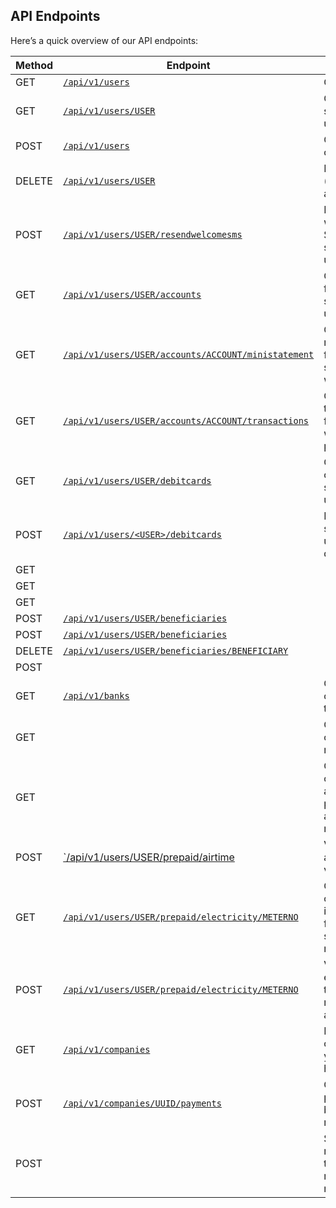 ## API Endpoints

Here’s a quick overview of our API endpoints:

Method | Endpoint | Usage | Returns
------ | -------- | ----- | -------
GET | <a href="#get-all-users-customers">`/api/v1/users`</a> | Gets users | users
GET | <a href="#get-a-specific-user">`/api/v1/users/USER`</a> | Gets specified user | user
POST | <a href="#create-a-customer">`/api/v1/users`</a> | Create a customer | user
DELETE | <a href="#delete-a-customer">`/api/v1/users/USER`</a> | Deletes (tombstones) a customer |
POST | <a href="#resend-welcome-sms">`/api/v1/users/USER/resendwelcomesms`</a> | Resend the welcome SMS to the specified user | user
GET | <a href="#listing-wallets-for-a-user">`/api/v1/users/USER/accounts`</a> | Get wallets for the specified user | wallets
GET | <a href="#fetching-a-mini-statement-for-a-users-wallet">`/api/v1/users/USER/accounts/ACCOUNT/ministatement`</a> | Gets a ministatement for the specified wallet | transactions
GET | <a href="#listing-transactions-for-a-users-wallet">`/api/v1/users/USER/accounts/ACCOUNT/transactions`</a> | Gets the transactions for the wallet which can be paginated | transactions
GET | <a href="#list-debit-cards-allocated-to-a-user">`/api/v1/users/USER/debitcards`</a> | Gets debit cards for the specified user | debitcards
POST | <a href="#issue-a-debit-card">`/api/v1/users/<USER>/debitcards`</a> | Issues the specified user a debitcard | debitcard
GET | <a href="#fetch-mini-statement-for-a-debit-card"></a> |  |
GET | <a href="#fetch-statement-for-a-debit-card"></a> |  |
GET | <a href="#report-debit-card-as-being-lost-stolen"></a> |  |
POST | <a href="#list-beneficiaries-for-a-user">`/api/v1/users/USER/beneficiaries`</a> |  |
POST | <a href="#create-beneficiary">`/api/v1/users/USER/beneficiaries`</a> |  |
DELETE | <a href="#delete-beneficiary">`/api/v1/users/USER/beneficiaries/BENEFICIARY`</a> |  |
POST | <a href="#pay-a-beneficiary"></a> |  |
GET | <a href="#list-banks-for-use-when-creating-a-beneficiary">`/api/v1/banks`</a> | Get banks configured on the platform | banks
GET | <a href="#list-mobile-networks"></a> | Gets the list of mobile networks | networks
GET | <a href="#list-available-vouchers-for-a-network"></a> | Gets the list of vouchers available for purchase on a given network | vouchers
POST | <a href="#vend-an-airtime-voucher">`/api/v1/users/USER/prepaid/airtime</a> | Vends an airtime voucher | voucher
GET | <a href="#lookup-electricity-customer-information">`/api/v1/users/USER/prepaid/electricity/METERNO`</a> | Gets customer information for the specified meter number | meterinfo
POST | <a href="#vend-electricity-sts-token">`/api/v1/users/USER/prepaid/electricity/METERNO`</a> | Vends electricity for the specified meter number and amount | ststokens
GET | <a href="#get-all-companies-customers">`/api/v1/companies`</a> | List companies your agency has access to | companies
POST | <a href="#create-payments-for-release">`/api/v1/companies/UUID/payments`</a> | Create a payment batch for release | companypayments
POST | <a href="#sms-messaging"></a> | Sends a SMS message to the specified mobile numbers |
